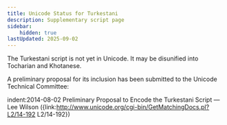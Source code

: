 ```yaml
---
title: Unicode Status for Turkestani
description: Supplementary script page
sidebar:
    hidden: true
lastUpdated: 2025-09-02
---
```


The Turkestani script is not yet in Unicode. It may be disunified into Tocharian and Khotanese.

[comment]: # (end of intro)

[comment]: # (start of blocks)



[comment]: # (end of blocks)

[comment]: # (start of chars)



[comment]: # (end of chars)

[comment]: # (start of rest)

A preliminary proposal for its inclusion has been submitted to the Unicode Technical Committee:

indent:2014-08-02 Preliminary Proposal to Encode the Turkestani Script — Lee Wilson ({link:http://www.unicode.org/cgi-bin/GetMatchingDocs.pl?L2/14-192 L2/14-192})
